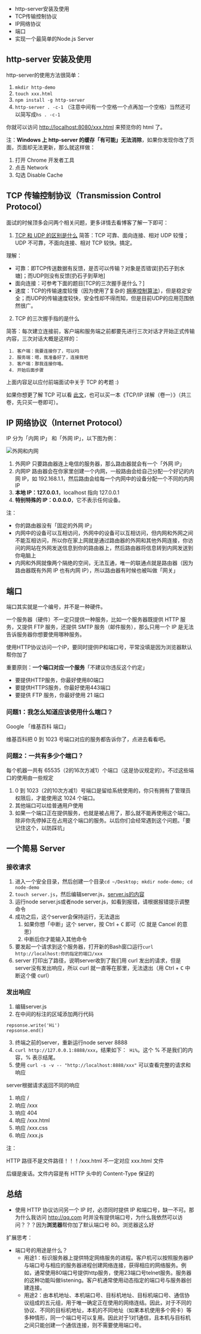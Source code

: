 - http-server安装及使用
- TCP传输控制协议
- IP网络协议
- 端口
- 实现一个最简单的Node.js Server

## http-server 安装及使用

http-server的使用方法很简单：

1. `mkdir http-demo`
2. `touch xxx.html`
3. `npm install -g http-server`
4. `http-server . -c-1` （注意中间有一个空格一个点再加一个空格）当然还可以简写成`hs . -c-1`

你就可以访问 <http://localhost:8080/xxx.html> 来预览你的 html 了。

注：**Windows 上 http-server 的缓存「有可能」无法消除**，如果你发现你改了页面，页面却无法更新，那么就这样做：

1. 打开 Chrome 开发者工具
2. 点击 Network
3. 勾选 Disable Cache

## TCP 传输控制协议（Transmission Control Protocol）

面试的时候顶多会问两个相关问题，更多详情去看博客了解一下即可：

1. [TCP 和 UDP 的区别是什么](https://www.nowcoder.com/questionTerminal/63c8b45c91a544bd8febc1f1ff02e3b5?toCommentId=73766)
   简答：TCP 可靠、面向连接、相对 UDP 较慢；UDP 不可靠，不面向连接、相对 TCP 较快。搞定。

理解：

- 可靠：即TCP传送数据有反馈，是否可以传输？对象是否错误[扔石子到水塘]；而UDP则没有反馈[扔石子到草地]
- 面向连接：可参考下面的题目[TCP的三次握手是什么？]
- 速度：TCP的传输速度较慢（因为使用了复杂的 [拥塞控制算法](https://zh.wikipedia.org/zh-hans/%E6%8B%A5%E5%A1%9E%E6%8E%A7%E5%88%B6)），但是稳定安全；而UDP的传输速度较快，安全性却不得而知，但是目前UDP的应用范围依然很广。

2. TCP 的三次握手指的是什么

简答：每次建立连接前，客户端和服务端之前都要先进行三次对话才开始正式传输内容，三次对话大概是这样的：

```
 1. 客户端：我要连接你了，可以吗
 2. 服务端：嗯，我准备好了，连接我吧
 3. 客户端：那我连接你咯。
 4. 开始后面步骤
```

上面内容足以应付前端面试中关于 TCP 的考题 :)

如果你想更了解 TCP 可以看 [此文](http://www.ruanyifeng.com/blog/2017/06/tcp-protocol.html)，也可以买一本《TCP/IP 详解（卷一）》（共三卷，先只买一卷即可）。

## IP 网络协议（Internet Protocol）

IP 分为「内网 IP」 和「外网 IP」，以下图为例：

![外网和内网](C:\Users\ASUS-PC\Desktop\外网和内网.png)

1. 外网IP
   只要路由器连上电信的服务器，那么路由器就会有一个「外网 IP」
2. 内网IP
   路由器会在你家里创建一个内网，一般路由会给自己分配一个好记的内网 IP，如 192.168.1.1，然后路由会给每一个内网中的设备分配一个不同的内网 IP
3. **本地 IP：127.0.0.1**，localhost 指向 127.0.0.1
4. **特别特殊的 IP：0.0.0.0**，它不表示任何设备。

注：

-  你的路由器没有「固定的外网 IP」
- 内网中的设备可以互相访问，外网中的设备可以互相访问，但内网和外网之间不能互相访问，所以你在家上网就是通过路由器的外网和其他外网连接，你访问的网站在外网发送信息到你的路由器上，然后路由器将信息转到内网发送到你电脑上
- 内网和外网就像两个隔绝的空间，无法互通，唯一的联通点就是路由器（因为路由器既有外网 IP 也有内网 IP），所以路由器有时候也被叫做「网关」

## 端口

端口其实就是一个编号，并不是一种硬件。

一个服务器（硬件）不一定只提供一种服务，比如一个服务器既提供 HTTP 服务，又提供 FTP 服务，还提供 SMTP 服务（邮件服务），那么只用一个 IP 是无法告诉服务器你想要使用哪种服务。

使用HTTP协议访问一个IP，要同时提供IP和端口号，平常没填是因为浏览器默认帮你加了

重要原则：**一个端口对应一个服务**「不建议你违反这个约定」

- 要提供HTTP服务，你最好使用80端口
- 要提供HTTPS服务，你最好使用443端口
- 要提供 FTP 服务，你最好使用 21 端口

### 问题1：我怎么知道应该使用什么端口？

Google 「维基百科 端口」

维基百科把 0 到 1023 号端口对应的服务都告诉你了，点进去看看吧。

### 问题2：一共有多少个端口？

每个机器一共有 65535（2的16次方减1）个端口（这是协议规定的）。不过这些端口的使用由一些规定

1. 0 到 1023（2的10次方减1）号端口是留给系统使用的，你只有拥有了管理员权限后，才能使用这 1024 个端口。
2. 其他端口可以给普通用户使用
3. 如果一个端口正在提供服务，也就是被占用了，那么就不能再使用这个端口。除非你先停掉正在占用这个端口的服务。以后你们会经常遇到这个问题。「要记住这个，以防踩坑」

## 一个简易 Server

### 接收请求

1. 进入一个安全目录，然后创建一个目录`cd ~/Desktop; mkdir node-demo; cd node-demo`
2. `touch server.js`，然后编辑server.js，[server.js的内容](https://github.com/FrankFang/nodejs-test/blob/master/server.js)
3. 运行node server.js或者node server.js，如看到报错，请根据报错提示调整命令
4. 成功之后，这个server会保持运行，无法退出
   1. 如果你想「中断」这个 server，按  <kb>Ctrl</kbd>  + <kbd>C</kbd> 即可（C 就是 Cancel 的意思）
   2. 中断后你才能输入其他命令
5. 要发起一个请求到这个服务器，打开新的Bash窗口运行`curl http://localhost:你的指定的端口/xxx`
6. server 打印出了路径，说明server收到了我们用 curl 发出的请求，但是server没有发出响应，所以 curl 就一直等在那里，无法退出（用 <kb>Ctrl</kbd> + <kbd>C</kbd> 中断这个傻 curl）

### 发出响应

1. 编辑server.js
2. 在中间的标注的区域添加两行代码

```repsonse.write('Hi')
repsonse.write('Hi')
repsonse.end()
```

3. 终端之前的server，重新运行node server 8888
4. `curl http://127.0.0.1:8888/xxx`，结果如下：` Hi%`。这个 % 不是我们的内容，% 表示结尾。
5. 使用 `curl -s -v -- "http://localhost:8888/xxx"` 可以查看完整的请求和响应

server根据请求返回不同的响应

1. 响应 /
2. 响应 /xxx
3. 响应 404
4. 响应 /xxx.html
5. 响应 /xxx.css
6. 响应 /xxx.js

注：

HTTP 路径不是文件路径！！！/xxx.html 不一定对应 xxx.html 文件

后缀是废话。文件内容是有 HTTP 头中的 Content-Type 保证的

## 总结

- 使用 HTTP 协议访问另一个 IP 时，必须同时提供 IP 和端口号，缺一不可。那为什么我访问 http://qq.com 时并没有提供端口号，为什么我依然可以访问？？？因为**浏览器**帮你加了默认端口号 80。浏览器这么好

扩展思考：

- 端口号的用途是什么？
  - 用途1：标识服务器上提供特定网络服务的进程。客户机可以按照服务器IP与端口号与相应的服务器进程创建网络连接，获得相应的网络服务。例如，通常使用80端口号提供http服务，使用23端口号telnet服务。服务器的这种功能叫做listening。客户机通常使用动态指定的端口号与服务器创建连接。
  - 用途2：由本机地址、本机端口号、目标机地址、目标机端口号、通信协议组成的五元组，用于唯一确定正在使用的网络连结。因此，对于不同的协议、不同的目标机地址，本机的不同地址（如果本机使用多个网卡）等多种情形，同一个端口号可以复用。因此对于1对1通信，且本机与目标机之间只能创建一个通信连接，则不需要使用端口号。